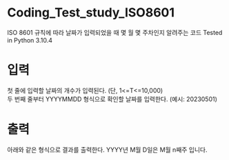 # Coding_Test_study_ISO8601
ISO 8601 규칙에 따라 날짜가 입력되었을 때 몇 월 몇 주차인지 알려주는 코드
Tested in Python 3.10.4

# 입력
첫 줄에 입력할 날짜의 개수가 입력된다. (단, 1<=T<=10,000) <br>
두 번째 줄부터 YYYYMMDD 형식으로 확인할 날짜를 입력한다. (예시: 20230501) <br>

# 출력
아래와 같은 형식으로 결과를 출력한다.
YYYY년 M월 D일은
M월 n째주 입니다.
